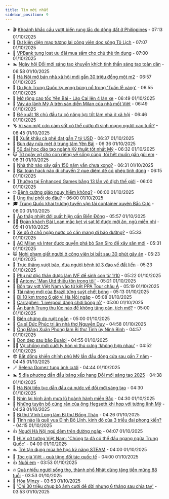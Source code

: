 ```yaml
---
title: Tim mới nhất
sidebar_position: 9
---
```


<!-- vnexpress-tin-moi-nhat:START -->
- 🎬 [Khoảnh khắc cầu vượt biển rung lắc do động đất ở Philippines](https://vnexpress.net/khoanh-khac-cau-vuot-bien-rung-lac-do-dong-dat-o-philippines-4945850.html) - 07:13 01/10/2025
- 🐎 [Dự kiến diện mạo tương lai công viên dọc sông Tô Lịch](https://vnexpress.net/du-kien-dien-mao-tuong-lai-cong-vien-doc-song-to-lich-4943428.html) - 07:07 01/10/2025
- 🦍 [VPBank tung loạt ưu đãi mua sắm cho chủ thẻ tín dụng](https://vnexpress.net/vpbank-tung-loat-uu-dai-mua-sam-cho-chu-the-tin-dung-4945855.html) - 07:00 01/10/2025
- 🏊 [Ngày hội Đổi mới sáng tạo khuyến khích tinh thần sáng tạo toàn dân](https://vnexpress.net/ngay-hoi-doi-moi-sang-tao-khuyen-khich-tinh-than-sang-tao-toan-dan-4945910.html) - 06:58 01/10/2025
- 🎊 [Hà Nội mở bán nhà xã hội mới gần 30 triệu đồng một m2](https://vnexpress.net/ha-noi-mo-ban-nha-xa-hoi-moi-gan-30-trieu-dong-mot-m2-4945955.html) - 06:57 01/10/2025
- 🎃 [Du lịch Trung Quốc kỳ vọng bùng nổ trong &#39;Tuần lễ vàng&#39;](https://vnexpress.net/du-lich-trung-quoc-ky-vong-bung-no-trong-tuan-le-vang-4945613.html) - 06:55 01/10/2025
- 🧰 [Mở rộng cao tốc Yên Bái - Lào Cai lên 4 làn xe](https://vnexpress.net/mo-rong-cao-toc-yen-bai-lao-cai-len-4-lan-xe-4945917.html) - 06:49 01/10/2025
- 🔭 [Váy áo lãnh Mỹ A trên sàn diễn Milan của nhà mốt Việt](https://vnexpress.net/vay-ao-lanh-my-a-tren-san-dien-milan-cua-nha-mot-viet-4945499.html) - 06:49 01/10/2025
- 🫶 [Đề xuất 18 chủ đầu tư có năng lực tốt làm nhà ở xã hội](https://vnexpress.net/de-xuat-18-chu-dau-tu-co-nang-luc-tot-lam-nha-o-xa-hoi-4945827.html) - 06:46 01/10/2025
- 🪜 [Vì sao một cơn cảm sốt có thể cướp đi sinh mạng người cao tuổi?](https://vnexpress.net/vi-sao-mot-con-cam-sot-co-the-cuop-di-sinh-mang-nguoi-cao-tuoi-4945744.html) - 06:45 01/10/2025
- 👨‍🏫 [Xuất khẩu cà phê đạt gần 7 tỷ USD](https://vnexpress.net/xuat-khau-ca-phe-dat-gan-7-ty-usd-4945863.html) - 06:37 01/10/2025
- 🎊 [Bùn dày nửa mét ở trung tâm Yên Bái](https://vnexpress.net/bun-day-nua-met-o-trung-tam-yen-bai-4945923.html) - 06:36 01/10/2025
- 🎊 [50 đại học đào tạo ngành Kỹ thuật tốt nhất Mỹ](https://vnexpress.net/50-dai-hoc-dao-tao-nganh-ky-thuat-tot-nhat-my-4945526.html) - 06:32 01/10/2025
- 😺 [Từ ngày vợ cho con riêng về sống cùng, tôi hết muốn gần gũi em](https://vnexpress.net/tu-ngay-vo-cho-con-rieng-ve-song-cung-toi-het-muon-gan-gui-em-4945873.html) - 06:31 01/10/2025
- 🐘 [Nhà thờ nào xây gần 150 năm vẫn chưa xong?](https://vnexpress.net/nha-tho-nao-xay-gan-150-nam-van-chua-xong-4945908.html) - 06:31 01/10/2025
- 🌁 [Bài toán hack não di chuyển 2 que diêm để có phép tính đúng](https://vnexpress.net/bai-toan-hack-nao-di-chuyen-2-que-diem-de-co-phep-tinh-dung-4944985.html) - 06:15 01/10/2025
- 🐲 [Thưởng tại Enhanced Games bằng 13 lần vô địch thế giới](https://vnexpress.net/thuong-tai-enhanced-games-bang-13-lan-vo-dich-the-gioi-4945433.html) - 06:00 01/10/2025
- 🤓 [Bệnh cường giáp nguy hiểm không?](https://vnexpress.net/benh-cuong-giap-nguy-hiem-khong-4945922.html) - 06:00 01/10/2025
- 💪 [Ung thư phổi do đâu?](https://vnexpress.net/ung-thu-phoi-do-dau-4945915.html) - 06:00 01/10/2025
- 🎓 [Trung Quốc khai trương tuyến vận tải container xuyên Bắc Cực](https://vnexpress.net/trung-quoc-khai-truong-tuyen-van-tai-container-xuyen-bac-cuc-4943594.html) - 06:00 01/10/2025
- 🫣 [Áp thấp nhiệt đới xuất hiện gần Biển Đông](https://vnexpress.net/ap-thap-nhiet-doi-xuat-hien-gan-bien-dong-4945937.html) - 05:57 01/10/2025
- 🧑‍💻 [Đoàn khách Đài Loan mắc kẹt vì sạt lở được mời ăn, ngủ miễn phí](https://vnexpress.net/doan-khach-dai-loan-mac-ket-vi-sat-lo-duoc-moi-an-ngu-mien-phi-4945933.html) - 05:41 01/10/2025
- 🐲 [Xe đỗ ở chỗ ngập nước có cần mang đi bảo dưỡng?](https://vnexpress.net/xe-do-o-cho-ngap-nuoc-co-can-mang-di-bao-duong-4945806.html) - 05:33 01/10/2025
- 🌝 [AC Milan và Inter được quyền phá bỏ San Siro để xây sân mới](https://vnexpress.net/ac-milan-va-inter-duoc-quyen-pha-bo-san-siro-de-xay-san-moi-4945941.html) - 05:31 01/10/2025
- 😺 [Nghi phạm giết người ở công viên bị bắt sau 30 phút gây án](https://vnexpress.net/nghi-pham-giet-nguoi-o-cong-vien-bi-bat-sau-30-phut-gay-an-4945900.html) - 05:23 01/10/2025
- 🐎 [Trực thăng vượt bão, đưa người bệnh từ 3 đảo về đất liền](https://vnexpress.net/truc-thang-vuot-bao-dua-nguoi-benh-tu-3-dao-ve-dat-lien-4945906.html) - 05:23 01/10/2025
- 🎡 [Phụ nữ độc thân được làm IVF để sinh con từ 1/10](https://vnexpress.net/phu-nu-doc-than-duoc-lam-ivf-de-sinh-con-tu-1-10-4945903.html) - 05:22 01/10/2025
- 👨‍🏫 [Antony: &#39;Man Utd thiếu tôn trọng tôi&#39;](https://vnexpress.net/antony-man-utd-thieu-ton-trong-toi-4945849.html) - 05:21 01/10/2025
- 🦆 [Bốn tay vợt Việt Nam vào tứ kết PPA Tour châu Á](https://vnexpress.net/bon-tay-vot-viet-nam-vao-tu-ket-ppa-tour-chau-a-4945935.html) - 05:19 01/10/2025
- 🚦 [Tài năng mới của Brazil từng suýt chết bỏng](https://vnexpress.net/tai-nang-moi-cua-brazil-tung-suyt-chet-bong-4945693.html) - 05:13 01/10/2025
- 💫 [Đi 10 km trong 6 giờ vì Hà Nội ngập](https://vnexpress.net/ha-noi-ngap-ha-noi-mua-to-cac-diem-ngap-ha-noi-di-10-km-trong-6-gio-vi-ha-noi-ngap-4945891.html) - 05:08 01/10/2025
- 🎉 [Carragher: &#39;Liverpool đang chơi bóng rổ&#39;](https://vnexpress.net/carragher-liverpool-dang-choi-bong-ro-4945783.html) - 05:00 01/10/2025
- 🌋 [Ăn bánh Trung thu lúc nào để không tăng cân, tích mỡ?](https://vnexpress.net/an-banh-trung-thu-luc-nao-de-khong-tang-can-tich-mo-4945892.html) - 05:00 01/10/2025
- 🤖 [Biến chứng do ruột ngắn](https://vnexpress.net/bien-chung-do-ruot-ngan-4945515.html) - 05:00 01/10/2025
- 🦏 [Ca sĩ Đức Phúc tri ân nhà thơ Nguyễn Duy](https://vnexpress.net/ca-si-duc-phuc-tri-an-nha-tho-nguyen-duy-4945890.html) - 04:58 01/10/2025
- 🦩 [Ông Đặng Xuân Phong làm Bí thư Tỉnh ủy Ninh Bình](https://vnexpress.net/ong-dang-xuan-phong-lam-bi-thu-tinh-uy-ninh-binh-4945916.html) - 04:57 01/10/2025
- 👺 [Dọn dẹp sau bão Bualoi](https://vnexpress.net/don-dep-sau-bao-bualoi-4945622.html) - 04:55 01/10/2025
- 🧑‍🏫 [Vợ chồng mới cưới ly hôn vì thú cưng &#39;không hợp nhau&#39;](https://vnexpress.net/vo-chong-moi-cuoi-ly-hon-vi-thu-cung-khong-hop-nhau-4945887.html) - 04:52 01/10/2025
- 😎 [Bất đồng khiến chính phủ Mỹ lần đầu đóng cửa sau gần 7 năm](https://vnexpress.net/bat-dong-khien-chinh-phu-my-lan-dau-dong-cua-sau-gan-7-nam-4945766.html) - 04:45 01/10/2025
- 🪄 [Selena Gomez tung ảnh cưới](https://vnexpress.net/selena-gomez-tung-anh-cuoi-4945795.html) - 04:44 01/10/2025
- 🏊 [5 địa phương dẫn đầu bảng xếp hạng Đổi mới sáng tạo 2025](https://vnexpress.net/5-dia-phuong-dan-dau-bang-xep-hang-doi-moi-sang-tao-2025-4945872.html) - 04:38 01/10/2025
- 💃 [Hà Nội tiếp tục dẫn đầu cả nước về đổi mới sáng tạo](https://vnexpress.net/ha-noi-tiep-tuc-dan-dau-ca-nuoc-ve-doi-moi-sang-tao-4945881.html) - 04:30 01/10/2025
- 🦆 [Nhìn lại hình ảnh mưa lũ hoành hành miền Bắc](https://vnexpress.net/nhin-lai-hinh-anh-mua-lu-hoanh-hanh-mien-bac-4945794.html) - 04:30 01/10/2025
- 🎊 [Những tuyên bố cứng rắn của ông Hegseth khi họp với tướng lĩnh Mỹ](https://vnexpress.net/nhung-tuyen-bo-cung-ran-cua-ong-hegseth-khi-hop-voi-tuong-linh-my-4945791.html) - 04:28 01/10/2025
- 👺 [Bí thư Vĩnh Long làm Bí thư Đồng Tháp](https://vnexpress.net/bi-thu-vinh-long-lam-bi-thu-dong-thap-4945800.html) - 04:26 01/10/2025
- 🎡 [Tỉnh nào là quê vua Đinh Bộ Lĩnh, kinh đô của 3 triều đại phong kiến?](https://vnexpress.net/crossword-giai-o-chu-o-chu-tinh-nao-la-que-vua-dinh-bo-linh-kinh-do-cua-3-trieu-dai-phong-kien-4945382.html) - 04:15 01/10/2025
- 👍 [Người Hà Nội ngủ đêm trên đường ngập](https://vnexpress.net/nguoi-ha-noi-ngu-dem-tren-duong-ngap-4945837.html) - 04:07 01/10/2025
- 🐎 [HLV cờ tướng Việt Nam: &#39;Chúng ta đã có thể đấu ngang ngửa Trung Quốc&#39;](https://vnexpress.net/hlv-co-tuong-viet-nam-chung-ta-da-co-the-dau-ngang-ngua-trung-quoc-4945317.html) - 04:00 01/10/2025
- 🏊 [Trẻ tận dụng mùa hè học kỹ năng STEAM](https://vnexpress.net/tre-tan-dung-mua-he-hoc-ky-nang-steam-4935362.html) - 04:00 01/10/2025
- 🦩 [Tóc giả Việt - quà tặng đối tác quốc tế](https://vnexpress.net/toc-gia-viet-qua-tang-doi-tac-quoc-te-4940697.html) - 04:00 01/10/2025
- 👍 [Nuôi em](https://vnexpress.net/nuoi-em-4945402.html) - 03:53 01/10/2025
- 🔥 [Quá nhiều người sống thọ, thành phố Nhật dừng tặng tiền mừng 88 tuổi](https://vnexpress.net/qua-nhieu-nguoi-song-tho-thanh-pho-nhat-dung-tang-tien-mung-88-tuoi-4945803.html) - 03:53 01/10/2025
- 💄 [Hòa Minzy](https://vnexpress.net/hoa-minzy-4945408.html) - 03:53 01/10/2025
- 🤡 [&#39;Chi 30 triệu chụp bộ ảnh cưới để đời nhưng 6 tháng sau chia tay&#39;](https://vnexpress.net/chup-anh-cuoi-sai-gon-selena-gomez-wedding-selena-gomez-benny-blanco-chi-30-trieu-chup-bo-anh-cuoi-de-doi-nhung-6-thang-sau-chia-tay-4945834.html) - 03:53 01/10/2025<!-- vnexpress-tin-moi-nhat:END -->
